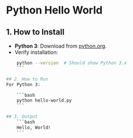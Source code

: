 # Python Hello World

## 1. How to Install
- **Python 3**: Download from [python.org](https://www.python.org/downloads/).
- Verify installation:  
```bash
    python --version  # Should show Python 3.x
    ```

## 2. How to Run  
For Python 3:

    ```bash
    python hello-world.py
    ```

## 3. Output
    ```bash
    Hello, World!
    ```
